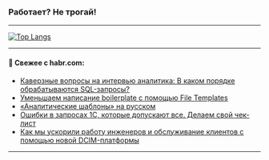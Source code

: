 ### Работает? Не трогай!

---
<!--
#### 🛠️ Technical stack:

![Java](https://img.shields.io/badge/Java-informational?logo=Oracle&style=flat&logoColor=white&color=FF4500)
![Kotlin](https://img.shields.io/badge/Kotlin-informational?logo=Kotlin&style=flat&logoColor=white&color=774D97)
![TS](https://img.shields.io/badge/TypeScript-informational?logo=typeScript&style=flat&logoColor=black&color=017acc)
![Python](https://img.shields.io/badge/Python-informational?logo=Python&style=flat&logoColor=black&color=ffdd54) <br>
![Spring](https://img.shields.io/badge/Spring-informational?logo=Spring&style=flat&logoColor=white&color=6DB33F) 
![SpringBoot](https://img.shields.io/badge/SpringBoot-informational?logo=SpringBoot&style=flat&logoColor=white&color=6DB33F)
![Nest](https://img.shields.io/badge/NestJS-informational?logo=NestJS&style=flat&logoColor=white&color=E0234E) 
![NodeJS](https://img.shields.io/badge/NodeJS-informational?logo=node.js&style=flat&logoColor=white&color=70A760)<br>
![PostgreSQL](https://img.shields.io/badge/PostgreSQL-informational?logo=PostgreSQL&style=flat&logoColor=white&color=DAA520)
![MongoDB](https://img.shields.io/badge/MongoDB-informational?logo=MongoDB&style=flat&logoColor=white&color=870000)
![Apache](https://img.shields.io/badge/Apache-informational?logo=apache&style=flat&logoColor=white&color=f74e28)

___ 
-->

<!--- #### 🛠️ : --->

[![Top Langs](https://github-readme-stats-82jvfl3w3-advtsettinggmailcoms-projects.vercel.app/api/top-langs/?username=zloylis&langs_count=10&hide_title=true&title_color=e6edf3&size_weight=0.5&count_weight=0.5&layout=compact&hide_progress=true&hide_border=true&theme=dracula)](https://github.com/zloylis)

<!---


####  :octocat:&nbsp;&nbsp; Статистика:

![GitHub stats](https://github-readme-stats-u2qms2cxw-advtsettinggmailcoms-projects.vercel.app/api?username=zloylis&show_icons=true&hide_border=true&theme=dracula&title_color=e6edf3&include_all_commits=true&count_private=true&hide_rank=false&hide_title=true&rank_icon=github)
-->
---

#### 💬 Свежее с habr.com:

<!-- BLOG-POST-LIST:START -->
- [Каверзные вопросы на интервью аналитика: В каком порядке обрабатываются SQL-запросы?](https://habr.com/ru/companies/ssp-soft/articles/872764/?utm_source=habrahabr&utm_medium=rss&utm_campaign=872764)
- [Уменьшаем написание boilerplate с помощью File Templates](https://habr.com/ru/companies/tbank/articles/872684/?utm_source=habrahabr&utm_medium=rss&utm_campaign=872684)
- [«Аналитические шаблоны» на русском](https://habr.com/ru/articles/872598/?utm_source=habrahabr&utm_medium=rss&utm_campaign=872598)
- [Ошибки в запросах 1С, которые допускают все. Делаем свой чек-лист](https://habr.com/ru/companies/sportmaster_lab/articles/872718/?utm_source=habrahabr&utm_medium=rss&utm_campaign=872718)
- [Как мы ускорили работу инженеров и обслуживание клиентов с помощью новой DCIM-платформы](https://habr.com/ru/companies/selectel/articles/872502/?utm_source=habrahabr&utm_medium=rss&utm_campaign=872502)
<!-- BLOG-POST-LIST:END -->

---
